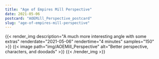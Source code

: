 ```yaml
---
title: "Age of Empires Mill Perspective"
date: 2021-05-06
postcard: "AOEMill_Perspective_postcard"
slug: "age-of-empires-mill-perspective"
---
```


{{< render_img
  description="A much more interesting angle with some extras"
  renderdate="2021-05-06"
  rendertime="4 minutes"
  samples="150" >}}
{{< image path="img/AOEMill_Perspective" alt="Better perspective, characters, and doodads" >}}
{{< /render_img >}}

